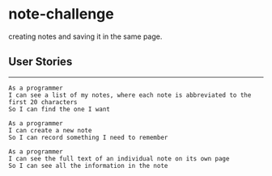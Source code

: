 # note-challenge
creating notes and saving it in the same page.

## **User Stories**
---

```
As a programmer		
I can see a list of my notes, where each note is abbreviated to the first 20 characters		
So I can find the one I want		
```

```		
As a programmer		
I can create a new note		
So I can record something I need to remember		
```

```		
As a programmer		
I can see the full text of an individual note on its own page		
So I can see all the information in the note				
```